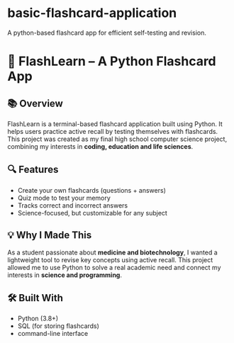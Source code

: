 # basic-flashcard-application
A python-based flashcard app for efficient self-testing and revision.  
# 🧠 FlashLearn – A Python Flashcard App

## 📚 Overview
FlashLearn is a terminal-based flashcard application built using Python. It helps users practice active recall by testing themselves with flashcards. This project was created as my final high school computer science project, combining my interests in **coding, education and life sciences**.

## 🔍 Features
- Create your own flashcards (questions + answers)
- Quiz mode to test your memory
- Tracks correct and incorrect answers
- Science-focused, but customizable for any subject

## 💡 Why I Made This
As a student passionate about **medicine and biotechnology**, I wanted a lightweight tool to revise key concepts using active recall. This project allowed me to use Python to solve a real academic need and connect my interests in **science and programming**.

## 🛠️ Built With
- Python (3.8+)
- SQL (for storing flashcards)
- command-line interface
